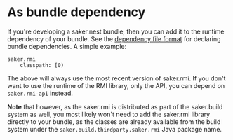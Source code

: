 # As bundle dependency

If you're developing a saker.nest bundle, then you can add it to the runtime dependency of your bundle. See the [dependency file format](root:/saker.nest/doc/devguide/bundleformat.html#dependency-file) for declaring bundle dependencies. A simple example:

```plaintext
saker.rmi
	classpath: [0)
```

The above will always use the most recent version of saker.rmi. If you don't want to use the runtime of the RMI library, only the API, you can depend on `saker.rmi-api` instead.

**Note** that however, as the saker.rmi is distributed as part of the saker.build system as well, you most likely won't need to add the saker.rmi library directly to your bundle, as the classes are already available from the build system under the `saker.build.thirdparty.saker.rmi` Java package name.
